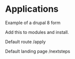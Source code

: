# Applications

Example of a drupal 8 form

Add this to modules and install.

Default route /apply

Default landing page /nextsteps
